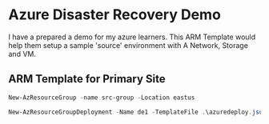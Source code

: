 # Azure Disaster Recovery Demo 

I have a prepared a demo for my azure learners. This ARM Template would help them setup a sample 'source' environment with A Network, Storage and VM.

## ARM Template for Primary Site 

```powershell
New-AzResourceGroup -name src-group -Location eastus   

New-AzResourceGroupDeployment -Name de1 -TemplateFile .\azuredeploy.json -TemplateParameterFile .\azuredeploy.parameters.json -ResourceGroupName src-group
```
